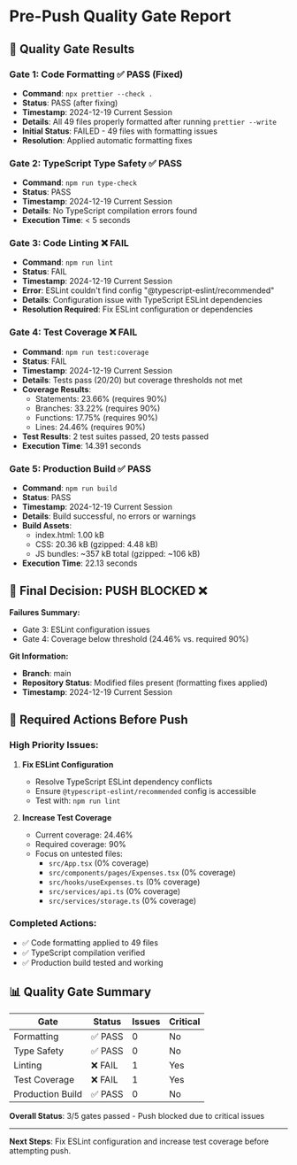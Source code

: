 # Pre-Push Quality Gate Report

## 🚦 Quality Gate Results

### Gate 1: Code Formatting ✅ PASS (Fixed)
- **Command**: `npx prettier --check .`
- **Status**: PASS (after fixing)
- **Timestamp**: 2024-12-19 Current Session
- **Details**: All 49 files properly formatted after running `prettier --write`
- **Initial Status**: FAILED - 49 files with formatting issues
- **Resolution**: Applied automatic formatting fixes

### Gate 2: TypeScript Type Safety ✅ PASS
- **Command**: `npm run type-check`
- **Status**: PASS
- **Timestamp**: 2024-12-19 Current Session
- **Details**: No TypeScript compilation errors found
- **Execution Time**: < 5 seconds

### Gate 3: Code Linting ❌ FAIL
- **Command**: `npm run lint`
- **Status**: FAIL
- **Timestamp**: 2024-12-19 Current Session
- **Error**: ESLint couldn't find config "@typescript-eslint/recommended"
- **Details**: Configuration issue with TypeScript ESLint dependencies
- **Resolution Required**: Fix ESLint configuration or dependencies

### Gate 4: Test Coverage ❌ FAIL
- **Command**: `npm run test:coverage`
- **Status**: FAIL
- **Timestamp**: 2024-12-19 Current Session
- **Details**: Tests pass (20/20) but coverage thresholds not met
- **Coverage Results**:
  - Statements: 23.66% (requires 90%)
  - Branches: 33.22% (requires 90%)
  - Functions: 17.75% (requires 90%)
  - Lines: 24.46% (requires 90%)
- **Test Results**: 2 test suites passed, 20 tests passed
- **Execution Time**: 14.391 seconds

### Gate 5: Production Build ✅ PASS
- **Command**: `npm run build`
- **Status**: PASS
- **Timestamp**: 2024-12-19 Current Session
- **Details**: Build successful, no errors or warnings
- **Build Assets**:
  - index.html: 1.00 kB
  - CSS: 20.36 kB (gzipped: 4.48 kB)
  - JS bundles: ~357 kB total (gzipped: ~106 kB)
- **Execution Time**: 22.13 seconds

## 🎯 Final Decision: PUSH BLOCKED ❌

**Failures Summary:**
- Gate 3: ESLint configuration issues
- Gate 4: Coverage below threshold (24.46% vs. required 90%)

**Git Information:**
- **Branch**: main
- **Repository Status**: Modified files present (formatting fixes applied)
- **Timestamp**: 2024-12-19 Current Session

## 🔧 Required Actions Before Push

### High Priority Issues:
1. **Fix ESLint Configuration**
   - Resolve TypeScript ESLint dependency conflicts
   - Ensure `@typescript-eslint/recommended` config is accessible
   - Test with: `npm run lint`

2. **Increase Test Coverage**
   - Current coverage: 24.46%
   - Required coverage: 90%
   - Focus on untested files:
     - `src/App.tsx` (0% coverage)
     - `src/components/pages/Expenses.tsx` (0% coverage)
     - `src/hooks/useExpenses.ts` (0% coverage)
     - `src/services/api.ts` (0% coverage)
     - `src/services/storage.ts` (0% coverage)

### Completed Actions:
- ✅ Code formatting applied to 49 files
- ✅ TypeScript compilation verified
- ✅ Production build tested and working

## 📊 Quality Gate Summary

| Gate | Status | Issues | Critical |
|------|--------|--------|----------|
| Formatting | ✅ PASS | 0 | No |
| Type Safety | ✅ PASS | 0 | No |
| Linting | ❌ FAIL | 1 | Yes |
| Test Coverage | ❌ FAIL | 1 | Yes |
| Production Build | ✅ PASS | 0 | No |

**Overall Status**: 3/5 gates passed - Push blocked due to critical issues

---

**Next Steps**: Fix ESLint configuration and increase test coverage before attempting push.
